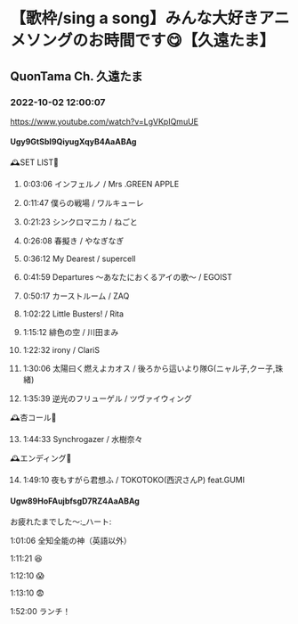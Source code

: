 # 【歌枠/sing a song】みんな大好きアニメソングのお時間です😋【久遠たま】

## QuonTama Ch. 久遠たま

### 2022-10-02 12:00:07

https://www.youtube.com/watch?v=LgVKpIQmuUE

#### Ugy9GtSbI9QiyugXqyB4AaABAg

🕰SET LIST🥀



01. 0:03:06 インフェルノ / Mrs .GREEN APPLE

02. 0:11:47 僕らの戦場 / ワルキューレ

03. 0:21:23 シンクロマニカ / ねごと

04. 0:26:08 春擬き / やなぎなぎ

05. 0:36:12 My Dearest / supercell

06. 0:41:59 Departures 〜あなたにおくるアイの歌〜 / EGOIST

07. 0:50:17 カーストルーム / ZAQ

08. 1:02:22 Little Busters! / Rita

09. 1:15:12 ​緋色の空  / 川田まみ

10. 1:22:32 irony / ClariS

11. 1:30:06 太陽曰く燃えよカオス / 後ろから這いより隊G(ニャル子,クー子,珠緒)

12. 1:35:39 逆光のフリューゲル / ツヴァイウィング



​🕰杏コール🥀



13. 1:44:33 Synchrogazer / 水樹奈々



​🕰エンディング🥀



14. 1:49:10 ​夜もすがら君想ふ / TOKOTOKO(西沢さんP) feat.GUMI



#### Ugw89HoFAujbfsgD7RZ4AaABAg

お疲れたまでした～:_ハート:

1:01:06 全知全能の神（英語以外）

1:11:21 😆

1:12:10 😱

1:13:10 😨

1:52:00 ランチ！


